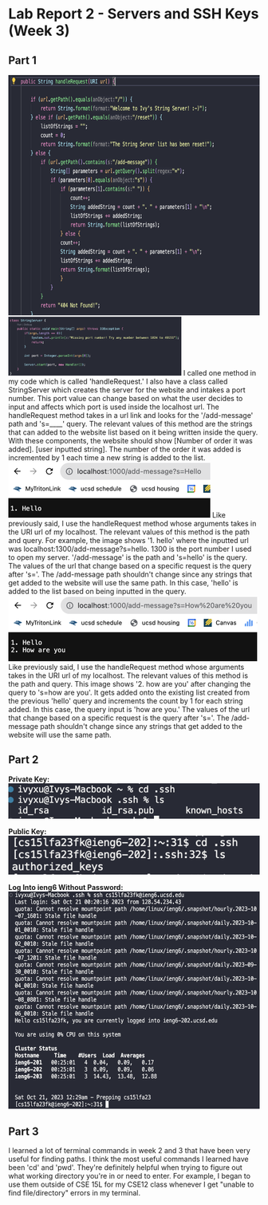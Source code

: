 # Lab Report 2 - Servers and SSH Keys (Week 3)
## Part 1
<img src="lab2_StringServer_code.png" width="730" height="482">
<img src="lab2_StringServer_class.png" width="347" height="118">  
I called one method in my code which is called 'handleRequest.' I also have a class called StringServer which creates the server for the website and intakes a port number. This port value can change based on what the user decides to input and affects which port is used inside the localhost url. The handleRequest method takes in a url link and looks for the '/add-message' path and 's=____' query. The relevant values of this method are the strings that can added to the website list based on it being written inside the query. With these components, the website should show [Number of order it was added]. [user inputted string]. The number of the order it was added is incremented by 1 each time a new string is added to the list.  

<img src="lab2hello.png" width="405" height="112">
Like previously said, I use the handleRequest method whose arguments takes in the URI url of my localhost. The relevant values of this method is the path and query. For example, the image shows '1. hello' where the inputted url was localhost:1300/add-message?s=hello. 1300 is the port number I used to open my server. '/add-message' is the path and 's=hello' is the query. The values of the url that change based on a specific request is the query after 's='. The /add-message path shouldn't change since any strings that get added to the website will use the same path. In this case, 'hello' is added to the list based on being inputted in the query.  

<img src="lab2howareyou.png" width="499" height="132">
Like previously said, I use the handleRequest method whose arguments takes in the URI url of my localhost. The relevant values of this method is the path and query. This image shows '2. how are you' after changing the query to 's=how are you'. It gets added onto the existing list created from the previous 'hello' query and increments the count by 1 for each string added. In this case, the query input is 'how are you.' The values of the url that change based on a specific request is the query after 's='. The /add-message path shouldn't change since any strings that get added to the website will use the same path.

## Part 2
**Private Key:** <br>
![Image](keys.png)

**Public Key:**  
![Image](public_key_on_ieng6.png)

**Log Into ieng6 Without Password:**  
<img src="login_without_pw.png" width="582" height="436">

## Part 3
I learned a lot of terminal commands in week 2 and 3 that have been very useful for finding paths. I think the most useful commands I learned have been 'cd' and 'pwd'.  They're definitely helpful when trying to figure out what working directory you're in or need to enter. For example, I began to use them outside of CSE 15L for my CSE12 class whenever I get "unable to find file/directory" errors in my terminal. 

